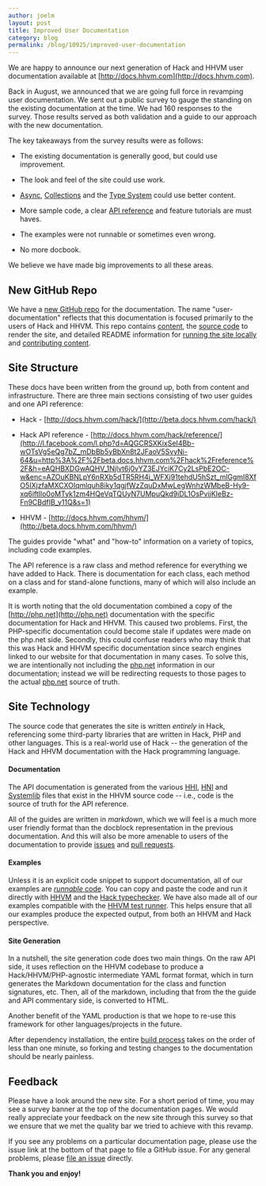 ```yaml
---
author: joelm
layout: post
title: Improved User Documentation
category: blog
permalink: /blog/10925/improved-user-documentation
---
```


We are happy to announce our next generation of Hack and HHVM user documentation available at [http://docs.hhvm.com](http://docs.hhvm.com).

<!--truncate-->

Back in August, we announced that we are going full force in revamping user documentation. We sent out a public survey to gauge the standing on the existing documentation at the time. We had 160 responses to the survey. Those results served as both validation and a guide to our approach with the new documentation.

The key takeaways from the survey results were as follows:




  * The existing documentation is generally good, but could use improvement.


  * The look and feel of the site could use work.


  * [Async](http://docs.hhvm.com/hack/async/introduction), [Collections](http://docs.hhvm.com/hack/collections/introduction) and the [Type System](http://docs.hhvm.com/hack/types/introduction) could use better content.


  * More sample code, a clear [API reference](http://docs.hhvm.com/hack/reference/) and feature tutorials are must haves.


  * The examples were not runnable or sometimes even wrong.


  * No more docbook.


We believe we have made big improvements to all these areas.


## New GitHub Repo


We have a [new GitHub repo](https://github.com/hhvm/user-documentation) for the documentation. The name "user-documentation" reflects that this documentation is focused primarily to the users of Hack and HHVM. This repo contains [content](https://github.com/hhvm/user-documentation/tree/master/guides), the [source code](https://github.com/hhvm/user-documentation/tree/master/src) to render the site, and detailed README information for [running the site locally](https://github.com/hhvm/user-documentation/blob/master/README.md) and [contributing content](https://github.com/hhvm/user-documentation/blob/master/CONTRIBUTING.md).


## Site Structure


These docs have been written from the ground up, both from content and infrastructure. There are three main sections consisting of two user guides and one API reference:




  * Hack - [http://docs.hhvm.com/hack/](http://beta.docs.hhvm.com/hack/)


  * Hack API reference - [http://docs.hhvm.com/hack/reference/](http://l.facebook.com/l.php?d=AQGCRSXKixSeI4Bb-wOTsVg5eQg7bZ_mDbBb5yBbXn8t2JFaoV5SvyNi-64&u=http%3A%2F%2Fbeta.docs.hhvm.com%2Fhack%2Freference%2F&h=eAQHBXDGwAQHV_1Njlvt6j0vYZ3EJYciK7Cy2LsPbE2OC-w&enc=AZOuKBNLpY6nRXb5dTR5RH4j_WFXj91tehdU5hSzt_mlGgmI8XfO5IXjzfaMXCXOIqmlquh8iky1qgjfWzZquDxMwLegWnhzWMbeB-Hy9-xq6iftlIo0oMTyk1zm4HQeVqTQUyN7UMpuQkd9iDL1OsPvijKIeBz-Fn9CBdfIB_y11Q&s=1)


  * HHVM - [http://docs.hhvm.com/hhvm/](http://beta.docs.hhvm.com/hhvm/)


The guides provide "what" and "how-to" information on a variety of topics, including code examples.

The API reference is a raw class and method reference for everything we have added to Hack. There is documentation for each class, each method on a class and for stand-alone functions, many of which will also include an example.

It is worth noting that the old documentation combined a copy of the [http://php.net](http://php.net) documentation with the specific documentation for Hack and HHVM. This caused two problems. First, the PHP-specific documentation could become stale if updates were made on the php.net side. Secondly, this could confuse readers who may think that this was Hack and HHVM specific documentation since search engines linked to our website for that documentation in many cases. To solve this, we are intentionally not including the [php.net](http://php.net) information in our documentation; instead we will be redirecting requests to those pages to the actual [php.net](http://php.net) source of truth.


## Site Technology


The source code that generates the site is written _entirely_ in Hack, referencing some third-party libraries that are written in Hack, PHP and other languages. This is a real-world use of Hack -- the generation of the Hack and HHVM documentation with the Hack programming language.


#### Documentation


The API documentation is generated from the various [HHI](https://github.com/facebook/hhvm/tree/master/hphp/hack/hhi), [HNI](https://github.com/facebook/hhvm/tree/master/hphp/runtime/ext) and [Systemlib](https://github.com/facebook/hhvm/tree/master/hphp/system/php) files that exist in the HHVM source code -- i.e., code is the source of truth for the API reference.

All of the guides are written in _markdown_, which we will feel is a much more user friendly format than the docblock representation in the previous documentation. And this will also be more amenable to users of the documentation to provide [issues](https://github.com/hhvm/user-documentation/issues) and [pull requests](https://github.com/hhvm/user-documentation/pulls).


#### Examples


Unless it is an explicit code snippet to support documentation, all of our examples are [_runnable_ code](https://github.com/hhvm/user-documentation#running-the-examples). You can copy and paste the code and run it directly with [HHVM](http://docs.hhvm.com/hhvm/) and the [Hack typechecker](http://docs.hhvm.com/hack/typechecker/introduction). We have also made all of our examples compatible with the [HHVM test runner](https://github.com/hhvm/user-documentation#using-the-hhvm-test-runner). This helps ensure that all our examples produce the expected output, from both an HHVM and Hack perspective.


#### Site Generation


In a nutshell, the site generation code does two main things. On the raw API side, it uses reflection on the HHVM codebase to produce a Hack/HHVM/PHP-agnostic intermediate YAML format format, which in turn generates the Markdown documentation for the class and function signatures, etc. Then, all of the markdown, including that from the the guide and API commentary side, is converted to HTML.

Another benefit of the YAML production is that we hope to re-use this framework for other languages/projects in the future.

After dependency installation, the entire [build process](https://github.com/hhvm/user-documentation#local-site-installation) takes on the order of less than one minute, so forking and testing changes to the documentation should be nearly painless.


## Feedback


Please have a look around the new site. For a short period of time, you may see a survey banner at the top of the documentation pages. We would really appreciate your feedback on the new site through this survey so that we ensure that we met the quality bar we tried to achieve with this revamp.

If you see any problems on a particular documentation page, please use the issue link at the bottom of that page to file a GitHub issue. For any general problems, please [file an issue](https://github.com/hhvm/user-documentation/issues) directly.

**Thank you and enjoy!**
